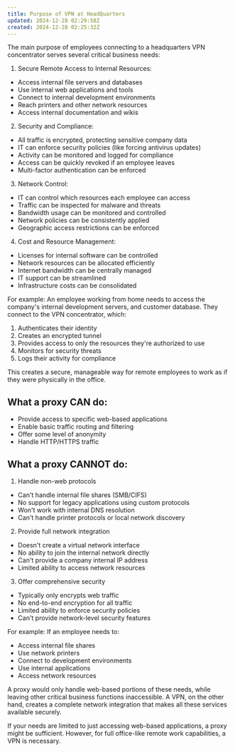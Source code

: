 ```yaml
---
title: Purpose of VPN at HeadQuarters
updated: 2024-12-28 02:29:58Z
created: 2024-12-28 02:25:32Z
---
```


The main purpose of employees connecting to a headquarters VPN concentrator serves several critical business needs:

1.  Secure Remote Access to Internal Resources:

- Access internal file servers and databases
- Use internal web applications and tools
- Connect to internal development environments
- Reach printers and other network resources
- Access internal documentation and wikis

2.  Security and Compliance:

- All traffic is encrypted, protecting sensitive company data
- IT can enforce security policies (like forcing antivirus updates)
- Activity can be monitored and logged for compliance
- Access can be quickly revoked if an employee leaves
- Multi-factor authentication can be enforced

3.  Network Control:

- IT can control which resources each employee can access
- Traffic can be inspected for malware and threats
- Bandwidth usage can be monitored and controlled
- Network policies can be consistently applied
- Geographic access restrictions can be enforced

4.  Cost and Resource Management:

- Licenses for internal software can be controlled
- Network resources can be allocated efficiently
- Internet bandwidth can be centrally managed
- IT support can be streamlined
- Infrastructure costs can be consolidated

For example: An employee working from home needs to access the company's internal development servers, and customer database. They connect to the VPN concentrator, which:

1.  Authenticates their identity
2.  Creates an encrypted tunnel
3.  Provides access to only the resources they're authorized to use
4.  Monitors for security threats
5.  Logs their activity for compliance

This creates a secure, manageable way for remote employees to work as if they were physically in the office.

## **What a proxy CAN do:**

- Provide access to specific web-based applications
- Enable basic traffic routing and filtering
- Offer some level of anonymity
- Handle HTTP/HTTPS traffic

## **What a proxy CANNOT do:**

1.  Handle non-web protocols

- Can't handle internal file shares (SMB/CIFS)
- No support for legacy applications using custom protocols
- Won't work with internal DNS resolution
- Can't handle printer protocols or local network discovery

2.  Provide full network integration

- Doesn't create a virtual network interface
- No ability to join the internal network directly
- Can't provide a company internal IP address
- Limited ability to access network resources

3.  Offer comprehensive security

- Typically only encrypts web traffic
- No end-to-end encryption for all traffic
- Limited ability to enforce security policies
- Can't provide network-level security features

For example: If an employee needs to:

- Access internal file shares
- Use network printers
- Connect to development environments
- Use internal applications
- Access network resources

A proxy would only handle web-based portions of these needs, while leaving other critical business functions inaccessible. A VPN, on the other hand, creates a complete network integration that makes all these services available securely.

If your needs are limited to just accessing web-based applications, a proxy might be sufficient. However, for full office-like remote work capabilities, a VPN is necessary.